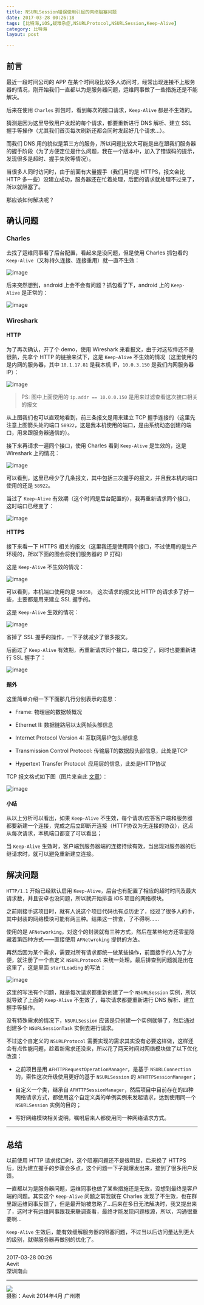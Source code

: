 ```yaml
---
title: NSURLSession错误使用引起的网络阻塞问题  
date: 2017-03-28 00:26:18  
tags: [比特海,iOS,疑难杂症,NSURLProtocol,NSURLSession,Keep-Alive]  
category: 比特海  
layout: post  

---
```


## 前言

最近一段时间公司的 APP 在某个时间段比较多人访问时，经常出现连接不上服务器的情况，刚开始我们一直都以为是服务器问题，运维同事做了一些措施还是不能解决。

后来在使用 `Charles` 抓包时，看到每次的接口请求，`Keep-Alive` 都是不生效的。

猜测是因为这里导致用户发起的每个请求，都要重新进行 DNS 解析、建立 SSL 握手等操作（尤其我们首页每次刷新还都会同时发起好几个请求…）。

而我们 DNS 用的貌似是第三方的服务，所以问题比较大可能是出在跟我们服务器的握手阶段（为了方便定位是什么问题，我在一个版本中，加入了错误码的提示，发现很多是超时、握手失败等情况）。

当很多人同时访问时，由于前面有大量握手（我们用的是 HTTPS，报文会比 HTTP 多一些）没建立成功，服务器还在忙着处理，后面的请求就处理不过来了，所以就阻塞了。

那应该如何解决呢？

<!--more-->

## 确认问题

### Charles

去找了运维同事看了后台配置，看起来是没问题，但是使用 Charles 抓包看的 `Keep-Alive`（又称持久连接、连接重用）就一直不生效：

![image](http://file.arvit.xyz/8332f71e13336060218c2ba8bfe31b401490671091.png)

后来突然想到，android 上会不会有问题？抓包看了下，android 上的 `Keep-Alive` 是正常的：

![image](http://file.arvit.xyz/1684ede887d1e83519d988c600b1bdf51490671159.png)

### Wireshark

#### HTTP

为了再次确认，开了个 demo，使用 Wireshark 来看报文，由于对这软件还不是很熟，先拿个 HTTP 的链接来试下，这是 `Keep-Alive` 不生效的情况（这里使用的是内网的服务器，其中 `10.1.17.81` 是我本机 IP，`10.0.3.150` 是我们内网服务器 IP）：

![image](http://file.arvit.xyz/4766cc7f71cdd2286020e2855f053b431490671706.png)

> PS: 图中上面使用的 `ip.addr == 10.0.0.150` 是用来过滤查看这次接口相关的报文

从上图我们也可以直观地看到，前三条报文是用来建立 TCP 握手连接的（这里先注意上图箭头处的端口 `58922`，这是我本机使用的端口，是由系统动态创建的端口，用来跟服务器通信的）。

接下来再请求一遍同个接口，使用 Charles 看到 `Keep-Alive` 是生效的，这是 Wireshark 上的情况：

![image](http://file.arvit.xyz/c9c388932a70633c91455b2b8df5427b1490671765.png)

可以看到，这里已经少了几条报文，其中包括三次握手的报文，并且我本机的端口使用的还是 `58922`。

当过了 `Keep-Alive` 有效期（这个时间是后台配置的），我再重新请求同个接口，这时端口已经变了：

![image](http://file.arvit.xyz/b3a9e6de59cd45e9313c3ba19dacdb881490672948.png)

#### HTTPS

接下来看一下 HTTPS 相关的报文（这里我还是使用同个接口，不过使用的是生产环境的，所以下面的图会将我们服务器的 IP 打码）

这是 `Keep-Alive` 不生效的情况：

![image](http://file.arvit.xyz/a3779616da76eddc54347ad3ab6c293f1490673131.png)

可以看到，本机端口使用的是 `58858`， 这次请求的报文比 HTTP 的请求多了好一些，主要都是用来建立 SSL 握手的。

这是 `Keep-Alive` 生效的情况：

![image](http://file.arvit.xyz/e002e1f0014272b51ffd3b8d29f0b0c71490673329.png)

省掉了 SSL 握手的操作，一下子就减少了很多报文。

后面过了 `Keep-Alive` 有效期，再重新请求同个接口，端口变了，同时也要重新进行 SSL 握手了：

![image](http://file.arvit.xyz/e8aa14c1c7157b9ac4a6d932bbce4ea81490673926.png)

#### 题外

这里简单介绍一下下面那几行分别表示的意思：

*   Frame: 物理层的数据帧概况

*   Ethernet II: 数据链路层以太网帧头部信息

*   Internet Protocol Version 4: 互联网层IP包头部信息

*   Transmission Control Protocol: 传输层T的数据段头部信息，此处是TCP

*   Hypertext Transfer Protocol: 应用层的信息，此处是HTTP协议

TCP 报文格式如下图（图片来自此 [文章](https://zhangbinalan.gitbooks.io/protocol/content/tcpbao_wen_ge_shi.html)）：

![image](https://zhangbinalan.gitbooks.io/protocol/content/Center.gif)

#### 小结

从以上分析可以看出，如果 `Keep-Alive` 不生效，每个请求/应答客户端和服务器都要新建一个连接，完成之后立即断开连接（HTTP协议为无连接的协议），这点从每次请求，本机端口都变了可以看出；

当 `Keep-Alive` 生效时，客户端到服务器端的连接持续有效，当出现对服务器的后继请求时，就可以避免重新建立连接。

## 解决问题

`HTTP/1.1` 开始已经默认启用 `Keep-Alive`，后台也有配置了相应的超时时间及最大请求数，并且安卓也没问题，所以就开始排查 iOS 项目的网络模块。

之前刚接手这项目时，就有人说这个项目代码也有点历史了，经过了很多人的手，其中封装的网络模块可能有两三种。结果这一排查，了不得啊……

使用的是 `AFNetworking`，对这个的封装就有三种方式，然后在某些地方还零星隐藏着第四种方式——直接使用 `AFNetwroking` 提供的方法。

再然后因为某个需求，需要对所有请求都统一做某些操作，前面接手的人为了方便，就注册了一个自定义 `NSURLProtocol` 来统一处理。最后排查到问题就是出在这里了，这是里面 `startLoading` 的写法：

![image](http://file.arvit.xyz/a5dcdbaf28e2881699d3a1458fadc43e1490682717.png)

这里的写法有个问题，就是每次请求都重新创建了一个 `NSURLSession` 实例，所以就导致了上面的 `Keep-Alive` 不生效了，每次请求都要重新进行 DNS 解析、建立握手等操作。

没有特殊需求的情况下，`NSURLSession` 应该是只创建一个实例就够了，然后通过创建多个 `NSURLSessionTask` 实例去进行请求。

不过这个自定义的 `NSURLProtocol` 需要实现的需求其实没有必要这样做，这样还会有点性能问题，趁着新需求还没来，所以花了两天时间对网络模块做了以下优化改造：

*   之前项目是用 `AFHTTPRequestOperationManager`，是基于 `NSURLConnection` 的，索性这次升级使用更好的基于 `NSURLSession` 的 `AFHTTPSessionManager`；

*   自定义一个类，继承自 `AFHTTPSessionManager`，然后项目中目前存在的四种网络请求方式，都使用这个自定义类的单例实例来发起请求，达到使用同一个 `NSURLSession` 实例的目的；

*   写好网络模块相关说明，嘱咐后来人都使用同一种网络请求方式。

* * *

## 总结

以前使用 HTTP 请求接口时，这个阻塞问题还不是很明显，后来换了 HTTPS 后，因为建立握手的步骤会多点，这个问题一下子就爆发出来，接到了很多用户反馈。

一直都以为是服务器问题，运维同事也做了某些措施还是无效，没想到最终是客户端的问题。其实这个 `Keep-Alive` 问题之前我就在 Charles 发现了不生效，也在群里跟运维同事反馈了，但是最开始被忽略了…后来在多日无法解决时，我又提出来了，这时才有运维同事跟我来联调查看，最终才能发现问题根源，所以，沟通很重要啊…

`Keep-Alive` 生效后，能有效缓解服务器的阻塞问题，不过当以后访问量达到更大的级别，就得服务器再做别的优化了。

* * *

2017-03-28 00:26  
Aevit  
深圳南山

* * *

<a class="http://file.arvit.xyz/559196984c69340facb7eae40544b3b11490684514.jpeg" title="广州塔骑车">![](http://file.arvit.xyz/559196984c69340facb7eae40544b3b11490684514.jpeg)</a>  
摄影：Aevit 2014年4月 广州塔